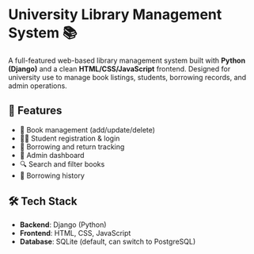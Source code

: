 # University Library Management System 📚

A full-featured web-based library management system built with **Python (Django)** and a clean **HTML/CSS/JavaScript** frontend. Designed for university use to manage book listings, students, borrowing records, and admin operations.

## 🔧 Features

- 📖 Book management (add/update/delete)
- 👩‍🎓 Student registration & login
- 📝 Borrowing and return tracking
- 🔐 Admin dashboard
- 🔍 Search and filter books
- 📅 Borrowing history

## 🛠️ Tech Stack

- **Backend**: Django (Python)
- **Frontend**: HTML, CSS, JavaScript
- **Database**: SQLite (default, can switch to PostgreSQL)

